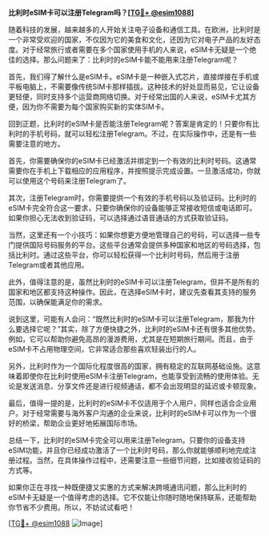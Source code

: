 **比利时eSIM卡可以注册Telegram吗？[[TG💪+ @esim1088](https://t.me/s/esim1088)]**

随着科技的发展，越来越多的人开始关注电子设备和通信工具。在欧洲，比利时是一个非常受欢迎的国家，不仅因为它的美食和文化，还因为它对电子产品的友好态度。对于经常旅行或者需要在多个国家使用手机的人来说，eSIM卡无疑是一个绝佳的选择。那么问题来了：比利时的eSIM卡能不能用来注册Telegram呢？

首先，我们得了解什么是eSIM卡。eSIM卡是一种嵌入式芯片，直接焊接在手机或平板电脑上，不需要像传统SIM卡那样插拔。这种技术的好处显而易见，它让设备更轻便，同时支持多个运营商网络切换。对于经常出国的人来说，eSIM卡尤其方便，因为你不需要为每个国家购买新的实体SIM卡。

回到正题，比利时的eSIM卡是否能注册Telegram呢？答案是肯定的！只要你有比利时的手机号码，就可以轻松注册Telegram。不过，在实际操作中，还是有一些需要注意的地方。

首先，你需要确保你的eSIM卡已经激活并绑定到一个有效的比利时号码。这通常需要你在手机上下载相应的应用程序，并按照提示完成设置。一旦激活成功，你就可以使用这个号码来注册Telegram了。

其次，注册Telegram时，你需要提供一个有效的手机号码以及验证码。比利时的eSIM卡完全符合这一要求，只要你确保你的设备能够正常接收短信或电话即可。如果你担心无法收到验证码，可以选择通过语音通话的方式获取验证码。

当然，这里还有一个小技巧：如果你想更方便地管理自己的号码，可以选择一些专门提供国际号码服务的平台。这些平台通常会提供多种国家和地区的号码选择，包括比利时。通过这些平台，你可以轻松获得一个比利时号码，然后用于注册Telegram或者其他应用。

此外，值得注意的是，虽然比利时的eSIM卡可以注册Telegram，但并不是所有的国家和地区都支持这种操作。因此，在选择eSIM卡时，建议先查看其支持的服务范围，以确保能满足你的需求。

说到这里，可能有人会问：“既然比利时的eSIM卡可以注册Telegram，那我为什么要选择它呢？”其实，除了方便快捷之外，比利时的eSIM卡还有很多其他优势。例如，它可以帮助你避免高昂的漫游费用，尤其是在短期旅行期间。而且，由于eSIM卡不占用物理空间，它非常适合那些喜欢轻装出行的人。

另外，比利时作为一个国际化程度很高的国家，拥有稳定的互联网基础设施。这意味着即使你在比利时使用eSIM卡注册Telegram，也能享受到流畅的使用体验。无论是发送消息、分享文件还是进行视频通话，都不会出现明显的延迟或卡顿现象。

最后，值得一提的是，比利时的eSIM卡不仅适用于个人用户，同样也适合企业用户。对于经常需要与海外客户沟通的企业来说，比利时的eSIM卡可以作为一个很好的桥梁，帮助企业更好地拓展国际市场。

总结一下，比利时的eSIM卡完全可以用来注册Telegram。只要你的设备支持eSIM功能，并且你已经成功激活了一个比利时号码，那么你就能够顺利地完成注册过程。当然，在具体操作过程中，还需要注意一些细节问题，比如接收验证码的方式等。

如果你正在寻找一种既便捷又实惠的方式来解决跨境通讯问题，那么比利时的eSIM卡无疑是一个值得考虑的选择。它不仅能让你随时随地保持联系，还能帮助你节省不少费用。所以，不妨试试看吧！

[[TG💪+ @esim1088](https://t.me/s/esim1088) ![Image](https://i.postimg.cc/4NQfJmqS/Snipaste-2025-05-13-00-14-12.png)]